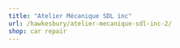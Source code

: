 ```yaml
---
title: "Atelier Mécanique SDL inc"
url: /hawkesbury/atelier-mecanique-sdl-inc-2/
shop: car repair
---
```

